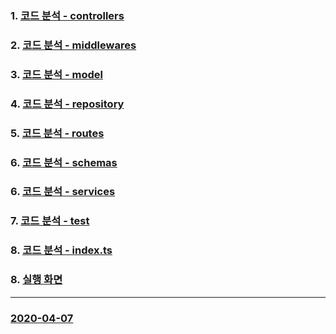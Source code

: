 ### 1. [코드 분석 - controllers](https://github.com/ckdqja135/Typescript-restful-starter/blob/master/mdfile/Controller_Analysis.md)
### 2. [코드 분석 - middlewares](https://github.com/ckdqja135/Typescript-restful-starter/blob/master/mdfile/Middlewares_Analysis.md)
### 3. [코드 분석 - model](https://github.com/ckdqja135/Typescript-restful-starter/blob/master/mdfile/Model_Analysis.md)
### 4. [코드 분석 - repository](https://github.com/ckdqja135/Typescript-restful-starter/blob/master/mdfile/Repository_Analysis.md)
### 5. [코드 분석 - routes](https://github.com/ckdqja135/Typescript-restful-starter/blob/master/mdfile/Routes_Analysis.md)
### 6. [코드 분석 - schemas](https://github.com/ckdqja135/Typescript-restful-starter/blob/master/mdfile/Schemas_Analysis.md)
### 6. [코드 분석 - services](https://github.com/ckdqja135/Typescript-restful-starter/blob/master/mdfile/Service_Analysis.md)
### 7. [코드 분석 - test](https://github.com/ckdqja135/Typescript-restful-starter/blob/master/mdfile/Test_Analysis.md)
### 8. [코드 분석 - index.ts](https://github.com/ckdqja135/Typescript-restful-starter/blob/master/mdfile/Service_Analysis.md)
### 8. [실행 화면](https://github.com/ckdqja135/Typescript-restful-starter/blob/master/mdfile/%EC%8B%A4%ED%96%89%ED%99%94%EB%A9%B4.md)
----------
### [2020-04-07](https://github.com/ckdqja135/Typescript-restful-starter/blob/master/mdfile/2020-04-07.md)
